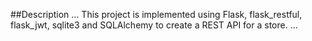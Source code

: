 ##Description
...
This project is implemented using Flask, flask_restful, flask_jwt, sqlite3 and SQLAlchemy to create a REST API for a store.
...
##
